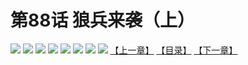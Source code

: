 # 第88话 狼兵来袭（上）
![](https://mhpic.xiaomingtaiji.net/comic/D/斗破苍穹拆分版/88话/1.jpg-zymk.middle.webp)
![](https://mhpic.xiaomingtaiji.net/comic/D/斗破苍穹拆分版/88话/2.jpg-zymk.middle.webp)
![](https://mhpic.xiaomingtaiji.net/comic/D/斗破苍穹拆分版/88话/3.jpg-zymk.middle.webp)
![](https://mhpic.xiaomingtaiji.net/comic/D/斗破苍穹拆分版/88话/4.jpg-zymk.middle.webp)
![](https://mhpic.xiaomingtaiji.net/comic/D/斗破苍穹拆分版/88话/5.jpg-zymk.middle.webp)
![](https://mhpic.xiaomingtaiji.net/comic/D/斗破苍穹拆分版/88话/6.jpg-zymk.middle.webp)
![](https://mhpic.xiaomingtaiji.net/comic/D/斗破苍穹拆分版/88话/7.jpg-zymk.middle.webp)
![](https://mhpic.xiaomingtaiji.net/comic/D/斗破苍穹拆分版/88话/8.jpg-zymk.middle.webp)
[【上一章】](./87.md)
[【目录】](./README.md)
[【下一章】](./89.md)
